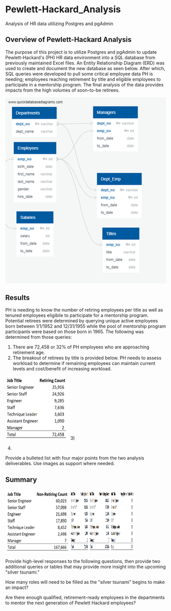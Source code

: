 # Pewlett-Hackard_Analysis
Analysis of HR data utilizing Postgres and pgAdmin


## Overview of Pewlett-Hackard Analysis
The purpose of this project is to utilize Postgres and pgAdmin to update Pewlett-Hackard's (PH) HR data environment into a SQL database from previously maintained Excel files.   An Entity Relationship Diagram (ERD) was used to create and document the new database as seen below.  After which, SQL queries were developed to pull some critical employee data PH is needing; employees reaching retirement by title and eligible employees to participate in a mentorship program.  The final analysis of the data provides impacts from the high volumes of soon-to-be retirees. 

![EmployeesDB.png](https://github.com/dschul01/Pewlett-Hackard-Analysis/blob/main/EmployeesDB.png)


## Results
PH is needing to know the number of retiring employees per title as well as tenured employees eligibile to participate for a mentorship program.  Potential retirees were determined by querying unique active employees born between 1/1/1952 and 12/31/1955 while the pool of mentorship program participants were based on those born in 1965.  The following was determined from those queries:
1) There are 72,458 or 32% of PH employees who are approaching retirement age. 
2) The breakout of retirees by title is provided below.  PH needs to assess workload to determine if remaining employees can maintain current levels and cost/benefit of increasing workload.
	
<img src="https://github.com/dschul01/Pewlett-Hackard-Analysis/blob/main/Retiring_Title.png" width="200" height="200">
3)

4)


Provide a bulleted list with four major points from the two analysis deliverables. Use images as support where needed.

## Summary


<img src="https://github.com/dschul01/Pewlett-Hackard-Analysis/blob/main/Non_Retiring_Title.png" width="200" height="200">

<img src="https://github.com/dschul01/Pewlett-Hackard-Analysis/blob/main/Ratio_Title.png" width="200" height="200">


Provide high-level responses to the following questions, then provide two additional queries or tables that may provide more insight into the upcoming "silver tsunami."

How many roles will need to be filled as the "silver tsunami" begins to make an impact?

Are there enough qualified, retirement-ready employees in the departments to mentor the next generation of Pewlett Hackard employees?